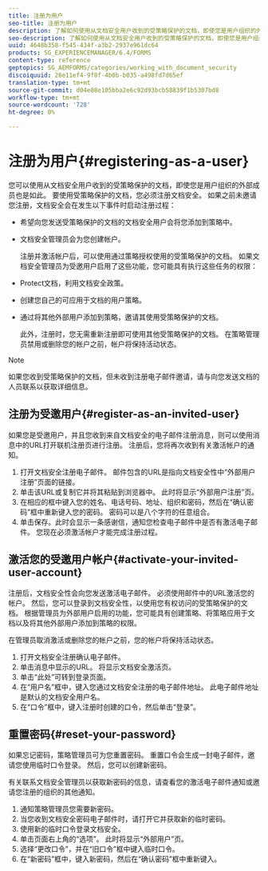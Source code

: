 ```yaml
---
title: 注册为用户
seo-title: 注册为用户
description: 了解如何使用从文档安全用户收到的受策略保护的文档，即使您是用户组织的外部成员也是如此。
seo-description: 了解如何使用从文档安全用户收到的受策略保护的文档，即使您是用户组织的外部成员也是如此。
uuid: 4648b358-f545-434f-a3b2-2937e961dc64
products: SG_EXPERIENCEMANAGER/6.4/FORMS
content-type: reference
geptopics: SG_AEMFORMS/categories/working_with_document_security
discoiquuid: 26e11ef4-9f8f-4b0b-b035-a498fd7d65ef
translation-type: tm+mt
source-git-commit: d04e08e105bba2e6c92d93bcb58839f1b5307bd8
workflow-type: tm+mt
source-wordcount: '728'
ht-degree: 0%

---
```



# 注册为用户{#registering-as-a-user}

您可以使用从文档安全用户收到的受策略保护的文档，即使您是用户组织的外部成员也是如此。 要使用受策略保护的文档，您必须注册文档安全。 如果之前未邀请您注册，文档安全会在发生以下事件时启动注册过程：

* 希望向您发送受策略保护的文档的文档安全用户会将您添加到策略中。
* 文档安全管理员会为您创建帐户。

   注册并激活帐户后，可以使用通过策略授权使用的受策略保护的文档。 如果文档安全管理员为受邀用户启用了这些功能，您可能具有执行这些任务的权限：

* Protect文档，利用文档安全政策。
* 创建您自己的可应用于文档的用户策略。
* 通过将其他外部用户添加到策略，邀请其使用受策略保护的文档。

   此外，注册时，您无需重新注册即可使用其他受策略保护的文档。 在策略管理员禁用或删除您的帐户之前，帐户将保持活动状态。

>[!NOTE]
>
>如果您收到受策略保护的文档，但未收到注册电子邮件邀请，请与向您发送文档的人员联系以获取详细信息。

## 注册为受邀用户{#register-as-an-invited-user}

如果您是受邀用户，并且您收到来自文档安全的电子邮件注册消息，则可以使用消息中的URL打开联机注册页进行注册。 注册后，您将再次收到有关激活帐户的通知。

1. 打开文档安全注册电子邮件。 邮件包含的URL是指向文档安全性中“外部用户注册”页面的链接。
1. 单击该URL或复制它并将其粘贴到浏览器中。 此时将显示“外部用户注册”页。
1. 在相应的框中键入您的姓名、电话号码、地址、组织和密码，然后在“确认密码”框中重新键入您的密码。 密码可以是八个字符的任意组合。
1. 单击保存。此时会显示一条感谢信，通知您检查电子邮件中是否有激活电子邮件。 您现在必须激活帐户才能完成注册过程。

## 激活您的受邀用户帐户{#activate-your-invited-user-account}

注册后，文档安全性会向您发送激活电子邮件。 必须使用邮件中的URL激活您的帐户。 然后，您可以登录到文档安全性，以使用您有权访问的受策略保护的文档。 根据管理员为外部用户启用的功能，您可能具有创建策略、将策略应用于文档以及将其他外部用户添加到策略的权限。

在管理员取消激活或删除您的帐户之前，您的帐户将保持活动状态。

1. 打开文档安全注册确认电子邮件。
1. 单击消息中显示的URL。 将显示文档安全激活页。
1. 单击“此处”可转到登录页面。
1. 在“用户名”框中，键入您通过文档安全注册的电子邮件地址。 此电子邮件地址是默认的文档安全用户名。
1. 在“口令”框中，键入注册时创建的口令，然后单击“登录”。

## 重置密码{#reset-your-password}

如果忘记密码，策略管理员可为您重置密码。 重置口令会生成一封电子邮件，邀请您使用临时口令登录。 然后，您可以创建新密码。

有关联系文档安全管理员以获取新密码的信息，请查看您的激活电子邮件通知或邀请您注册的组织的其他通知。

1. 通知策略管理员您需要新密码。
1. 当您收到文档安全密码电子邮件时，请打开它并获取新的临时密码。
1. 使用新的临时口令登录文档安全。
1. 单击页面右上角的“选项”。 此时将显示“外部用户”页。
1. 选择“更改口令”，并在“旧口令”框中键入临时口令。
1. 在“新密码”框中，键入新密码，然后在“确认密码”框中重新键入。

